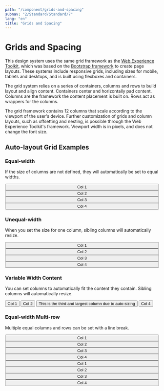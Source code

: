 ```yaml
---
path: "/component/grids-and-spacing"
subnav: "2/Standard/Standard/7"
lang: "en"
title: "Grids and Spacing"
---
```

<helmet>
<title> Grids and Spacing - Aurora Design System </title>
</helmet>

# Grids and Spacing

This design system uses the same grid framework as the [Web Experience Toolkit](http://wet-boew.github.io/wet-boew-styleguide/v4/design/grids-en.html), which was based on the [Bootstrap framework](https://getbootstrap.com/docs/4.0/layout/grid/#grid-options) to create page layouts. These systems include responsive grids, including sizes for mobile, tablets and desktops, and is built using flexboxes and containers.

The grid system relies on a series of containers, columns and rows to build layout and align content. Containers center and horizontally pad content. Columns are the framework the content placement is built on. Rows act as wrappers for the columns.  

The grid framework contains 12 columns that scale according to the viewport of the user's device. Further customization of grids and column layouts, such as offsetting and nesting, is possible through the Web Experience Toolkit's framework. Viewport width is in pixels, and  does not change the font size.

<documentationtabs>
      <doctabpanel type="html">
          
<codeblock react='
<Container style="width: 100%">
    <Row>
        <Col><Button color="primary" style="width: 100%">Col 1</Button></Col>
        <Col><Button color="primary" style="width: 100%">Col 2</Button></Col>
        <Col><Button color="primary" style="width: 100%">Col 3</Button></Col>
        <Col><Button color="primary" style="width: 100%">Col 4</Button></Col>
    </Row>
</Container> ' html='
    <div class="container">
        <div class="row">
            <div class="col-sm">
                <button type="button" class="btn btn-primary btn-block">Col 1</button>
            </div>
            <div class="col-sm">
                <button type="button" class="btn btn-primary btn-block">Col 2</button>
            </div>
            <div class="col-sm">
                <button type="button" class="btn btn-primary btn-block">Col 3</button>
            </div>
            <div class="col-sm">
                <button type="button" class="btn btn-primary btn-block">Col 3</button>
            </div>
        </div>
    </div>
'></codeblock>

<codeblock html='
    <div class="container">
        <div class="row">
            <div class="col-sm">
                <button type="button" class="btn btn-primary btn-block">Col 1</button>
            </div>
            <div class="col-6">
                <button type="button" class="btn btn-outline-primary btn-block">Col 2</button>
            </div>
            <div class="col-sm">
                <button type="button" class="btn btn-primary btn-block">Col 3</button>
            </div>
            <div class="col-sm">
                <button type="button" class="btn btn-primary btn-block">Col 3</button>
            </div>
        </div>
    </div>' react='
<Container style="width: 100%">
    <Row>
        <Col><Button color="primary" style="width: 100%">Col 1</Button></Col>
        <Col xs="6"><Button outline="true" color="primary" style="width: 100%">Col 2</Button></Col>
        <Col><Button color="primary" style="width: 100%">Col 3</Button></Col>
        <Col><Button color="primary" style="width: 100%">Col 4</Button></Col>
    </Row>
</Container> '></codeblock>

<codeblock html='
    <div class="container">
        <div class="row">
            <div class="col-sm">
                <button type="button" class="btn btn-primary btn-block">Col 1</button>
            </div>
            <div class="col-sm">
                <button type="button" class="btn btn-primary btn-block">Col 2</button>
            </div>
            <div class="col-sm">
                <button type="button" class="btn btn-primary btn-block">This is the third and largest column due to auto-sizing</button>
            </div>
            <div class="col-sm">
                <button type="button" class="btn btn-primary btn-block">Col 4</button>
            </div>
        </div>
    </div>' react='
<Container style="width: 100%">
    <Row>
        <Col><Button color="primary" style="width: 100%">Col 1</Button></Col>
        <Col xs="6"><Button outline="true" color="primary" style="width: 100%">Col 2</Button></Col>
        <Col><Button color="primary" style="width: 100%">Col 3</Button></Col>
        <Col><Button color="primary" style="width: 100%">Col 4</Button></Col>
    </Row>
</Container> '></codeblock>

<codeblock html='
    <div class="container">
        <div class="row">
            <div class="col-sm">
                <button type="button" class="btn btn-primary btn-block">Col 1</button>
            </div>
            <div class="col-sm">
                <button type="button" class="btn btn-primary btn-block">Col 2</button>
            </div>
            <div class="col-sm">
                <button type="button" class="btn btn-primary btn-block">Col 3</button>
            </div>
            <div class="col-sm">
                <button type="button" class="btn btn-primary btn-block">Col 4</button>
            </div>
        </div>
        <div class="row">
            <div class="col-sm">
                <button type="button" class="btn btn-primary btn-block">Col 1</button>
            </div>
            <div class="col-sm">
                <button type="button" class="btn btn-primary btn-block">Col 2</button>
            </div>
            <div class="col-sm">
                <button type="button" class="btn btn-primary btn-block">Col 3</button>
            </div>
            <div class="col-sm">
                <button type="button" class="btn btn-primary btn-block">Col 4</button>
            </div>
        </div>
    </div>
' react='
<Container style="width: 100%">
    <Row>
        <Col><Button color="primary" style="width: 100%">Col 1</Button></Col>
        <Col><Button color="primary" style="width: 100%">Col 2</Button></Col>
        <Col><Button color="primary" style="width: 100%">Col 3</Button></Col>
        <Col><Button color="primary" style="width: 100%">Col 4</Button></Col>
    </Row>
    <Row style="margin-top: 10px">
        <Col><Button color="primary" style="width: 100%">Col 1</Button></Col>
        <Col><Button color="primary" style="width: 100%">Col 2</Button></Col>
        <Col><Button color="primary" style="width: 100%">Col 3</Button></Col>
        <Col><Button color="primary" style="width: 100%">Col 4</Button></Col>
    </Row>
</Container> '></codeblock>


 </doctabpanel>
      <doctabpanel type="react">
      </doctabpanel>
      <doctabpanel type="design">
          

## Auto-layout Grid Examples

### Equal-width

If the size of columns are not defined, they will automatically be set to equal widths.

<container style="width: 100%; margin-bottom: 20px">
    <row>
        <mdcol className="mb-2"><button color="primary" style="width: 100%">Col 1</button></mdcol>
        <mdcol className="mb-2"><button color="primary" style="width: 100%">Col 2</button></mdcol>
        <mdcol className="mb-2"><button color="primary" style="width: 100%">Col 3</button></mdcol>
        <mdcol className="mb-2"><button color="primary" style="width: 100%">Col 4</button></mdcol>
    </row>
</container>

### Unequal-width

When you set the size for one column, sibling columns will automatically resize.

<container style="width: 100%; margin-bottom: 20px">
    <row>
        <mdcol className="mb-2"><button color="primary" style="width: 100%">Col 1</button></mdcol>
        <mdcol xs="6" className="mb-2"><button outline="true" color="primary" style="width: 100%">Col 2</button></mdcol>
        <mdcol className="mb-2"><button color="primary" style="width: 100%">Col 3</button></mdcol>
        <mdcol className="mb-2"><button color="primary" style="width: 100%">Col 4</button></mdcol>
    </row>
</container>


### Variable Width Content

You can set columns to automatically fit the content they contain. Sibling columns will automatically resize.

<div class="container">
    <div class="row">
        <mdcol className="mb-2"><button color="primary" class="btn-block">Col 1</button></mdcol>
        <mdcol className="mb-2"><button color="primary" class="btn-block">Col 2</button></mdcol>
        <mdcol xs="auto" className="mb-2"><button color="primary" class="btn-block">This is the third and largest column due to auto-sizing</button></mdcol>
        <mdcol className="mb-2"><button color="primary" class="btn-block">Col 4</button></mdcol>
    </div>
</div>

### Equal-width Multi-row

Multiple equal columns and rows can be set with a line break.

<container style="width: 100%; margin-bottom: 20px">
    <row>
        <mdcol className="mb-2"><button color="primary" style="width: 100%">Col 1</button></mdcol>
        <mdcol className="mb-2"><button color="primary" style="width: 100%">Col 2</button></mdcol>
        <mdcol className="mb-2"><button color="primary" style="width: 100%">Col 3</button></mdcol>
        <mdcol className="mb-2"><button color="primary" style="width: 100%">Col 4</button></mdcol>
    </row>
    <row style="margin-top: 10px">
        <mdcol className="mb-2"><button color="primary" style="width: 100%">Col 1</button></mdcol>
        <mdcol className="mb-2"><button color="primary" style="width: 100%">Col 2</button></mdcol>
        <mdcol className="mb-2"><button color="primary" style="width: 100%">Col 3</button></mdcol>
        <mdcol className="mb-2"><button color="primary" style="width: 100%">Col 4</button></mdcol>
    </row>
</container>

</doctabpanel>
    </documentationtabs>


